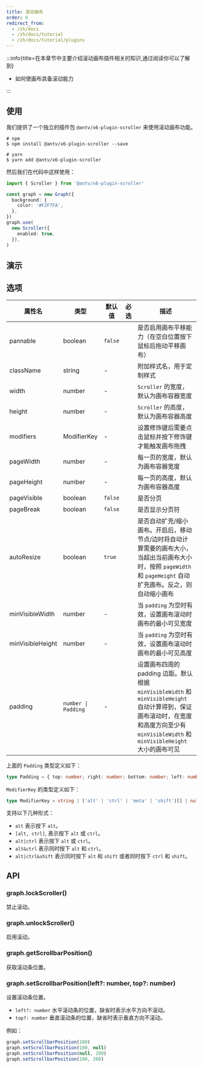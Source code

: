 ```yaml
---
title: 滚动画布
order: 6
redirect_from:
  - /zh/docs
  - /zh/docs/tutorial
  - /zh/docs/tutorial/plugins
---
```


:::info{title=在本章节中主要介绍滚动画布插件相关的知识,通过阅读你可以了解到}

- 如何使画布具备滚动能力

:::

## 使用

我们提供了一个独立的插件包 `@antv/x6-plugin-scroller` 来使用滚动画布功能。

```shell
# npm
$ npm install @antv/x6-plugin-scroller --save

# yarn
$ yarn add @antv/x6-plugin-scroller
```

然后我们在代码中这样使用：

```ts
import { Scroller } from '@antv/x6-plugin-scroller'

const graph = new Graph({
  background: {
    color: '#F2F7FA',
  },
})
graph.use(
  new Scroller({
    enabled: true,
  }),
)
```

## 演示

<code id="plugin-scroller" src="@/src/tutorial/plugins/scroller/index.tsx"></code>

## 选项

| 属性名           | 类型                | 默认值  | 必选 | 描述                                                                                                                                                                                   |
|------------------|---------------------|---------|------|--------------------------------------------------------------------------------------------------------------------------------------------------------------------------------------|
| pannable         | boolean             | `false` |      | 是否启用画布平移能力（在空白位置按下鼠标后拖动平移画布）                                                                                                                                 |
| className        | string              | -       |      | 附加样式名，用于定制样式                                                                                                                                                                |
| width            | number              | -       |      | `Scroller` 的宽度，默认为画布容器宽度                                                                                                                                                   |
| height           | number              | -       |      | `Scroller` 的高度，默认为画布容器高度                                                                                                                                                   |
| modifiers        | ModifierKey         | -       |      | 设置修饰键后需要点击鼠标并按下修饰键才能触发画布拖拽                                                                                                                                   |
| pageWidth        | number              | -       |      | 每一页的宽度，默认为画布容器宽度                                                                                                                                                        |
| pageHeight       | number              | -       |      | 每一页的高度，默认为画布容器高度                                                                                                                                                        |
| pageVisible      | boolean             | `false` |      | 是否分页                                                                                                                                                                               |
| pageBreak        | boolean             | `false` |      | 是否显示分页符                                                                                                                                                                         |
| autoResize       | boolean             | `true`  |      | 是否自动扩充/缩小画布。开启后，移动节点/边时将自动计算需要的画布大小，当超出当前画布大小时，按照 `pageWidth` 和 `pageHeight` 自动扩充画布。反之，则自动缩小画布                              |
| minVisibleWidth  | number              | -       |      | 当 `padding` 为空时有效，设置画布滚动时画布的最小可见宽度                                                                                                                               |
| minVisibleHeight | number              | -       |      | 当 `padding` 为空时有效，设置画布滚动时画布的最小可见高度                                                                                                                               |
| padding          | `number \| Padding` | -       |      | 设置画布四周的 padding 边距。默认根据 `minVisibleWidth` 和 `minVisibleHeight` 自动计算得到，保证画布滚动时，在宽度和高度方向至少有 `minVisibleWidth` 和 `minVisibleHeight` 大小的画布可见 |

上面的 `Padding` 类型定义如下：

```ts
type Padding = { top: number; right: number; bottom: number; left: number }
```

`ModifierKey` 的类型定义如下：

```ts
type ModifierKey = string | ('alt' | 'ctrl' | 'meta' | 'shift')[] | null
```

支持以下几种形式：

- `alt` 表示按下 `alt`。
- `[alt, ctrl]`, 表示按下 `alt` 或 `ctrl`。
- `alt|ctrl` 表示按下 `alt` 或 `ctrl`。
- `alt&ctrl` 表示同时按下 `alt` 和 `ctrl`。
- `alt|ctrl&shift` 表示同时按下 `alt` 和 `shift` 或者同时按下 `ctrl` 和 `shift`。

## API

### graph.lockScroller()

禁止滚动。

### graph.unlockScroller()

启用滚动。

### graph.getScrollbarPosition()

获取滚动条位置。

### graph.setScrollbarPosition(left?: number, top?: number)

设置滚动条位置。

- `left?: number` 水平滚动条的位置，缺省时表示水平方向不滚动。
- `top?: number` 垂直滚动条的位置，缺省时表示垂直方向不滚动。

例如：

```ts
graph.setScrollbarPosition(100)
graph.setScrollbarPosition(100, null)
graph.setScrollbarPosition(null, 200)
graph.setScrollbarPosition(100, 200)
```
